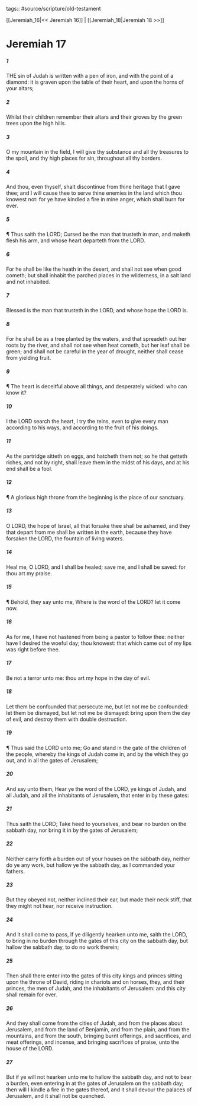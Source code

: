 tags:: #source/scripture/old-testament

[[Jeremiah_16|<< Jeremiah 16]] | [[Jeremiah_18|Jeremiah 18 >>]]

# Jeremiah 17

##### 1

THE sin of Judah is written with a pen of iron, and with the point of a diamond: it is graven upon the table of their heart, and upon the horns of your altars;

##### 2

Whilst their children remember their altars and their groves by the green trees upon the high hills.

##### 3

O my mountain in the field, I will give thy substance and all thy treasures to the spoil, and thy high places for sin, throughout all thy borders.

##### 4

And thou, even thyself, shalt discontinue from thine heritage that I gave thee; and I will cause thee to serve thine enemies in the land which thou knowest not: for ye have kindled a fire in mine anger, which shall burn for ever.

##### 5

¶ Thus saith the LORD; Cursed be the man that trusteth in man, and maketh flesh his arm, and whose heart departeth from the LORD.

##### 6

For he shall be like the heath in the desert, and shall not see when good cometh; but shall inhabit the parched places in the wilderness, in a salt land and not inhabited.

##### 7

Blessed is the man that trusteth in the LORD, and whose hope the LORD is.

##### 8

For he shall be as a tree planted by the waters, and that spreadeth out her roots by the river, and shall not see when heat cometh, but her leaf shall be green; and shall not be careful in the year of drought, neither shall cease from yielding fruit.

##### 9

¶ The heart is deceitful above all things, and desperately wicked: who can know it?

##### 10

I the LORD search the heart, I try the reins, even to give every man according to his ways, and according to the fruit of his doings.

##### 11

As the partridge sitteth on eggs, and hatcheth them not; so he that getteth riches, and not by right, shall leave them in the midst of his days, and at his end shall be a fool.

##### 12

¶ A glorious high throne from the beginning is the place of our sanctuary.

##### 13

O LORD, the hope of Israel, all that forsake thee shall be ashamed, and they that depart from me shall be written in the earth, because they have forsaken the LORD, the fountain of living waters.

##### 14

Heal me, O LORD, and I shall be healed; save me, and I shall be saved: for thou art my praise.

##### 15

¶ Behold, they say unto me, Where is the word of the LORD? let it come now.

##### 16

As for me, I have not hastened from being a pastor to follow thee: neither have I desired the woeful day; thou knowest: that which came out of my lips was right before thee.

##### 17

Be not a terror unto me: thou art my hope in the day of evil.

##### 18

Let them be confounded that persecute me, but let not me be confounded: let them be dismayed, but let not me be dismayed: bring upon them the day of evil, and destroy them with double destruction.

##### 19

¶ Thus said the LORD unto me; Go and stand in the gate of the children of the people, whereby the kings of Judah come in, and by the which they go out, and in all the gates of Jerusalem;

##### 20

And say unto them, Hear ye the word of the LORD, ye kings of Judah, and all Judah, and all the inhabitants of Jerusalem, that enter in by these gates:

##### 21

Thus saith the LORD; Take heed to yourselves, and bear no burden on the sabbath day, nor bring it in by the gates of Jerusalem;

##### 22

Neither carry forth a burden out of your houses on the sabbath day, neither do ye any work, but hallow ye the sabbath day, as I commanded your fathers.

##### 23

But they obeyed not, neither inclined their ear, but made their neck stiff, that they might not hear, nor receive instruction.

##### 24

And it shall come to pass, if ye diligently hearken unto me, saith the LORD, to bring in no burden through the gates of this city on the sabbath day, but hallow the sabbath day, to do no work therein;

##### 25

Then shall there enter into the gates of this city kings and princes sitting upon the throne of David, riding in chariots and on horses, they, and their princes, the men of Judah, and the inhabitants of Jerusalem: and this city shall remain for ever.

##### 26

And they shall come from the cities of Judah, and from the places about Jerusalem, and from the land of Benjamin, and from the plain, and from the mountains, and from the south, bringing burnt offerings, and sacrifices, and meat offerings, and incense, and bringing sacrifices of praise, unto the house of the LORD.

##### 27

But if ye will not hearken unto me to hallow the sabbath day, and not to bear a burden, even entering in at the gates of Jerusalem on the sabbath day; then will I kindle a fire in the gates thereof, and it shall devour the palaces of Jerusalem, and it shall not be quenched.

